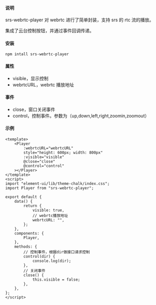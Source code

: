 #### 说明

srs-webrtc-player 对 webrtc 进行了简单封装，支持 srs 的 rtc 流的播放。

集成了云台控制按钮，并通过事件回调传递。

#### 安装

```
npm intall srs-webrtc-player
```

#### 属性

- visible，显示控制
- webrtcURL，webrtc 播放地址

#### 事件

- close，窗口关闭事件
- control，控制事件。参数为（up,down,left,right,zoomin,zoomout）

#### 示例

```vue
<template>
	<Player
		:webrtcURL="webrtcURL"
		style="height: 600px; width: 800px"
		:visible="visible"
		@close="close"
		@control="control"
	></Player>
</template>
<script>
import "element-ui/lib/theme-chalk/index.css";
import Player from "srs-webrtc-player";

export default {
	data() {
		return {
			visible: true,
			// webrtc播放地址
			webrtcURL: "",
		};
	},
	components: {
		Player,
	},
	methods: {
		// 控制事件，根据dir做接口请求控制
		control(dir) {
			console.log(dir);
		},
		// 关闭事件
		close() {
			this.visible = false;
		},
	},
};
</script>
```
